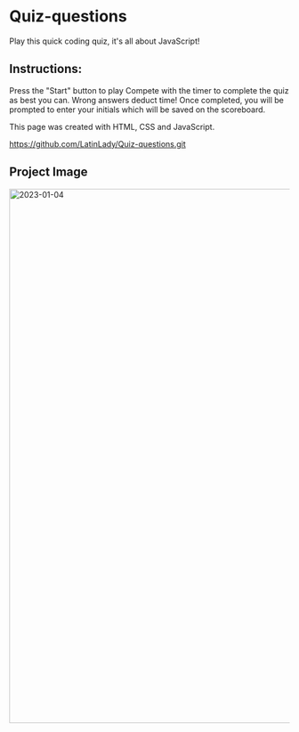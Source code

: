 # Quiz-questions
Play this quick coding quiz, it's all about JavaScript!

## Instructions:

Press the "Start" button to play
Compete with the timer to complete the quiz as best you can. Wrong answers deduct time!
Once completed, you will be prompted to enter your initials which will be saved on the scoreboard.

This page was created with HTML, CSS and JavaScript.

https://github.com/LatinLady/Quiz-questions.git

## Project Image
<img width="960" alt="2023-01-04" src="https://user-images.githubusercontent.com/118027404/210510375-18816cf5-50f2-4684-bb63-db4bd616a3c2.png">

